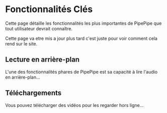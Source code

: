 # Fonctionnalités Clés

Cette page détaille les fonctionnalités les plus importantes de PipePipe que tout utilisateur devrait connaître.

Cette page va etre mis a jour plus tard c'est juste pour voir comment cela rend sur le site.

## Lecture en arrière-plan

L'une des fonctionnalités phares de PipePipe est sa capacité à lire l'audio en arrière-plan...

## Téléchargements

Vous pouvez télécharger des vidéos pour les regarder hors ligne...
